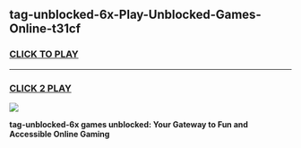 
## tag-unblocked-6x-Play-Unblocked-Games-Online-t31cf
<h3>
<a href="https://premium76.site?title=tag-unblocked-6x&ref=25A">CLICK TO PLAY</a></h3>
<hr>

<h3>
<a href="https://premium76.site?title=tag-unblocked-6x&ref=25A">CLICK 2 PLAY</a>
  
</h3>

<a href="https://premium76.site?title=tag-unblocked-6x&ref=25A"><img src="https://clearcache.store/games.png"></a>


**tag-unblocked-6x games unblocked: Your Gateway to Fun and Accessible Online Gaming**
